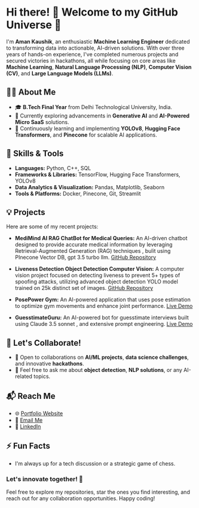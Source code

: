 # Hi there! 👋 Welcome to my GitHub Universe 🚀

I'm **Aman Kaushik**, an enthusiastic **Machine Learning Engineer** dedicated to transforming data into actionable, AI-driven solutions. With over three years of hands-on experience, I've completed numerous projects and secured victories in hackathons, all while focusing on core areas like **Machine Learning**, **Natural Language Processing (NLP)**, **Computer Vision (CV)**, and **Large Language Models (LLMs)**.

## 👨‍💻 About Me

- 🎓 **B.Tech Final Year** from Delhi Technological University, India.
- 🔭 Currently exploring advancements in **Generative AI** and **AI-Powered Micro SaaS** solutions.
- 🌱 Continuously learning and implementing **YOLOv8**, **Hugging Face Transformers**, and **Pinecone** for scalable AI applications.

## 🌟 Skills & Tools

- **Languages:** Python, C++, SQL
- **Frameworks & Libraries:** TensorFlow, Hugging Face Transformers, YOLOv8
- **Data Analytics & Visualization:** Pandas, Matplotlib, Seaborn
- **Tools & Platforms:** Docker, Pinecone, Git, Streamlit

## 💡 Projects

Here are some of my recent projects:

- **MediMind AI RAG ChatBot for Medical Queries:** An AI-driven chatbot designed to provide accurate medical information by leveraging Retrieval-Augmented Generation (RAG) techniques , bulit using PInecone Vector DB, gpt 3.5 turbo llm. [GitHub Repository](https://github.com/yourusername/MediMind-AI-ChatBot)

- **Liveness Detection Object Detection Computer Vision:** A computer vision project focused on detecting liveness to prevent 5+ types of spoofing attacks, utilizing advanced object detection YOLO model trained on 25k distinct set of images. [GitHub Repository](https://github.com/yourusername/Liveness-Detection-CV)

- **PosePower Gym:** An AI-powered application that uses pose estimation to optimize gym movements and enhance joint performance. [Live Demo](https://poseestimationaigym-hkw8idsfb7jf7bnmyefakr.streamlit.app)

- **GuesstimateGuru:** An AI-powered bot for guesstimate interviews built using Claude 3.5 sonnet , and extensive prompt engineering. [Live Demo](https://guesstimateinterviewapp.streamlit.app/)

## 🤝 Let's Collaborate!

- 👯 Open to collaborations on **AI/ML projects**, **data science challenges**, and innovative **hackathons**.
- 💬 Feel free to ask me about **object detection**, **NLP solutions**, or any AI-related topics.

## 📬 Reach Me

- 🌐 [Portfolio Website](https://amankaushikxai.framer.website/)
- 📧 [Email Me](mailto:amankaushik20112001@gmail)
- 💼 [LinkedIn](https://linkedin.com/in/aman-kaushik-863248253/)

## ⚡ Fun Facts

- I'm always up for a tech discussion or a strategic game of chess.

### Let's innovate together! 🌟

Feel free to explore my repositories, star the ones you find interesting, and reach out for any collaboration opportunities. Happy coding!
